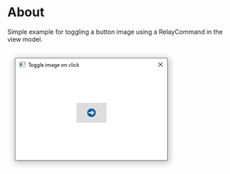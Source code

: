 ﻿# About

Simple example for toggling a button image using a RelayCommand in the view model.

![screenshot](../assets/ToggleButtonImage.png)